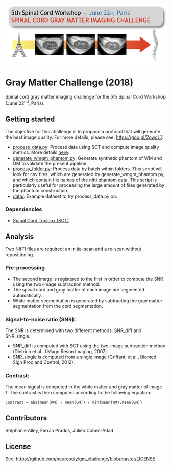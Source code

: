 ![](https://github.com/neuropoly/gm_challenge/blob/master/doc/logo_challenge.png)

# Gray Matter Challenge (2018)
Spinal cord gray matter imaging challenge for the 5th Spinal Cord Workshop (June 22<sup>nd</sup>, Paris).

## Getting started

The objective for this challenge is to propose a protocol that will generate the best image quality. For more details,
please see: https://goo.gl/2owcL7.

* [process_data.py](./process_data.py): Process data using SCT and compute image quality metrics. More details [here](#analysis).
* [generate_wmgm_phantom.py](./generate_wmgm_phantom.py): Generate synthetic phantom of WM and GM to validate the present pipeline.
* [process_folder.py](./process_folder.py): Process data by batch within folders. This script will look for csv files, which are generated by generate_wmgm_phantom.py,
and which contain file names of the nifti phantom data. This script is particularly useful for processing the large amount of files generated by the phantom construction.
* [data/](./data): Example dataset to try process_data.py on.

### Dependencies

- [Spinal Cord Toolbox (SCT)](https://github.com/neuropoly/spinalcordtoolbox)

## Analysis

Two NIfTI files are required: an initial scan and a re-scan without repositioning.

### Pre-processing
- The second image is registered to the first in order to compute the SNR using the two-image subtraction method.
- The spinal cord and gray matter of each image are segmented automatically.
- White matter segmentation is generated by subtracting the gray matter segmentation from the cord segmentation.

### Signal-to-noise ratio (SNR):
The SNR is determined with two different methods: SNR_diff and SNR_single.
- SNR_diff is computed with SCT using the two-image subtraction method (Dietrich et al. J Magn Reson Imaging, 2007).
- SNR_single is computed from a single image (Griffanti et al., Biomed Sign Proc and Control, 2012).

### Contrast:
The mean signal is computed in the white matter and gray matter of image 1. The contrast is then computed according to the following equation:

~~~
Contrast = abs(mean(WM) - mean(GM)) / min{mean(WM),mean(GM)}
~~~

## Contributors
Stephanie Alley, Ferran Prados, Julien Cohen-Adad

## License
See: https://github.com/neuropoly/gm_challenge/blob/master/LICENSE
